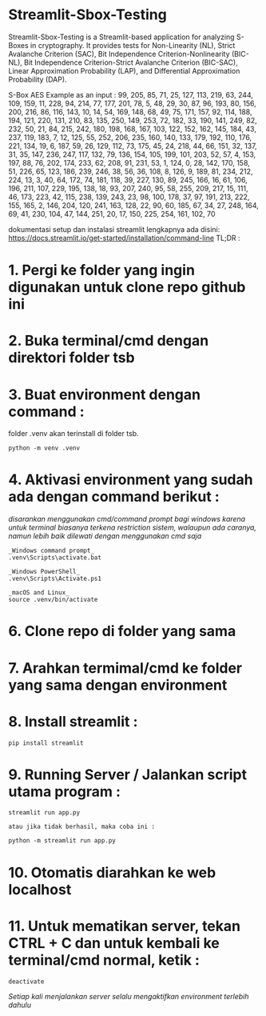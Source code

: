 # Streamlit-Sbox-Testing
Streamlit-Sbox-Testing is a Streamlit-based application for analyzing S-Boxes in cryptography. It provides tests for Non-Linearity (NL), Strict Avalanche Criterion (SAC), Bit Independence Criterion-Nonlinearity (BIC-NL), Bit Independence Criterion-Strict Avalanche Criterion (BIC-SAC), Linear Approximation Probability (LAP), and Differential Approximation Probability (DAP).

S-Box AES Example as an input : 
    99, 205, 85, 71, 25, 127, 113, 219, 63, 244, 109, 159, 11, 228, 94, 214,
    77, 177, 201, 78, 5, 48, 29, 30, 87, 96, 193, 80, 156, 200, 216, 86,
    116, 143, 10, 14, 54, 169, 148, 68, 49, 75, 171, 157, 92, 114, 188, 194,
    121, 220, 131, 210, 83, 135, 250, 149, 253, 72, 182, 33, 190, 141, 249, 82,
    232, 50, 21, 84, 215, 242, 180, 198, 168, 167, 103, 122, 152, 162, 145, 184,
    43, 237, 119, 183, 7, 12, 125, 55, 252, 206, 235, 160, 140, 133, 179, 192,
    110, 176, 221, 134, 19, 6, 187, 59, 26, 129, 112, 73, 175, 45, 24, 218,
    44, 66, 151, 32, 137, 31, 35, 147, 236, 247, 117, 132, 79, 136, 154, 105,
    199, 101, 203, 52, 57, 4, 153, 197, 88, 76, 202, 174, 233, 62, 208, 91,
    231, 53, 1, 124, 0, 28, 142, 170, 158, 51, 226, 65, 123, 186, 239, 246,
    38, 56, 36, 108, 8, 126, 9, 189, 81, 234, 212, 224, 13, 3, 40, 64,
    172, 74, 181, 118, 39, 227, 130, 89, 245, 166, 16, 61, 106, 196, 211, 107,
    229, 195, 138, 18, 93, 207, 240, 95, 58, 255, 209, 217, 15, 111, 46, 173,
    223, 42, 115, 238, 139, 243, 23, 98, 100, 178, 37, 97, 191, 213, 222, 155,
    165, 2, 146, 204, 120, 241, 163, 128, 22, 90, 60, 185, 67, 34, 27, 248,
    164, 69, 41, 230, 104, 47, 144, 251, 20, 17, 150, 225, 254, 161, 102, 70

dokumentasi setup dan instalasi streamlit lengkapnya ada disini: https://docs.streamlit.io/get-started/installation/command-line
TL;DR :
# 1. Pergi ke folder yang ingin digunakan untuk clone repo github ini
# 2. Buka terminal/cmd dengan direktori folder tsb
# 3. Buat environment dengan command :
   folder .venv akan terinstall di folder tsb.

    python -m venv .venv

# 4. Aktivasi environment yang sudah ada dengan command berikut :
   *disarankan menggunakan cmd/command prompt bagi windows karena untuk terminal biasanya terkena restriction sistem, walaupun ada caranya, namun lebih baik dilewati dengan menggunakan cmd saja*
   
    _Windows command prompt_
    .venv\Scripts\activate.bat
    
    _Windows PowerShell_
    .venv\Scripts\Activate.ps1
    
    _macOS and Linux_
    source .venv/bin/activate

# 6. Clone repo di folder yang sama
# 7. Arahkan termimal/cmd ke folder yang sama dengan environment
# 8. Install streamlit :
   
    pip install streamlit

# 9. Running Server / Jalankan script utama program :

    streamlit run app.py

    atau jika tidak berhasil, maka coba ini :

    python -m streamlit run app.py

# 10. Otomatis diarahkan ke web localhost
# 11. Untuk mematikan server, tekan CTRL + C dan untuk kembali ke terminal/cmd normal, ketik :

    deactivate

*Setiap kali menjalankan server selalu mengaktifkan environment terlebih dahulu*
